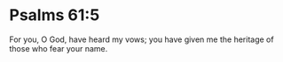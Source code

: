 # Psalms 61:5

For you, O God, have heard my vows; you have given me the heritage of those who fear your name.
